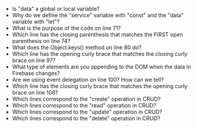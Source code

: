- Is "data" a global or local variable?
- Why do we define the "service" variable with "const" and the "data" variable with "let"?
- What is the purpose of the code on line 71?
- Which line has the closing parenthesis that matches the FIRST open parenthesis on line 74?
- What does the Object.keys() method on line 80 do?
- Which line has the opening curly brace that matches the closing curly brace on line 97?
- What type of elements are you appending to the DOM when the data in Firebase changes?
- Are we using event delegation on line 100? How can we tell?
- Which line has the closing curly brace that matches the opening curly brace on line 108?
- Which lines correspond to the "create" operation in CRUD?
- Which lines correspond to the "read" operation in CRUD?
- Which lines correspond to the "update" operation in CRUD?
- Which lines correspond to the "delete" operation in CRUD?